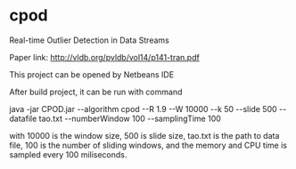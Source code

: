 # cpod
Real-time Outlier Detection in Data Streams

Paper link: http://vldb.org/pvldb/vol14/p141-tran.pdf

This project can be opened by Netbeans IDE

After build project, it can be run with command

java -jar CPOD.jar --algorithm  cpod  --R  1.9 --W  10000 --k 50 --slide 500 --datafile  tao.txt --numberWindow  100 --samplingTime 100 

with 10000 is the window size, 500 is slide size, tao.txt is the path to data file, 100 is the number of sliding windows, and the memory and CPU time is sampled every 100 miliseconds. 

